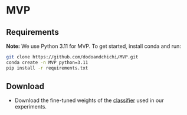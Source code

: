 # MVP

## Requirements

**Note:** We use Python 3.11 for MVP. To get started, install conda and run:

```bash
git clone https://github.com/dodoandchichi/MVP.git
conda create -n MVP python=3.11
pip install -r requirements.txt
```

## Download
- Download the fine-tuned weights of the [classifier](https://drive.google.com/drive/folders/1GPv4fAqBTMPBEaaKIkOnjOFOlHMnrS35?usp=drive_link) used in our experiments.

